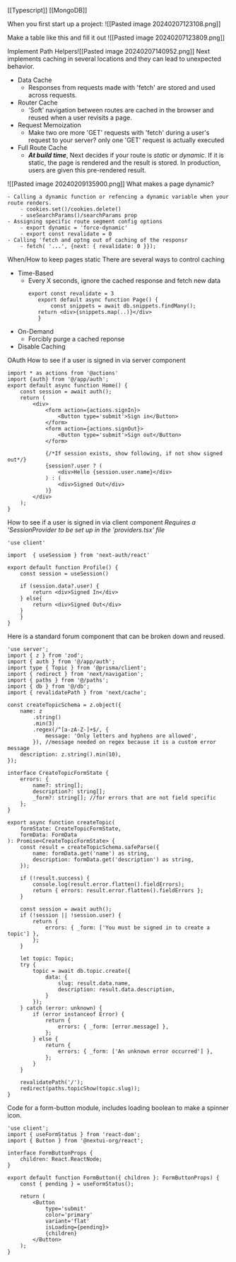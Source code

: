 [[Typescript]] [[MongoDB]]

When you first start up a project:
![[Pasted image 20240207123108.png]]

Make a table like this and fill it out
![[Pasted image 20240207123809.png]]

Implement Path Helpers![[Pasted image 20240207140952.png]]
Next implements caching in several locations and they can lead to unexpected behavior.

- Data Cache
	- Responses from requests made with 'fetch' are stored and used across requests.
- Router Cache
	- 'Soft' navigation between routes are cached in the browser and reused when a user revisits a page.
- Request Memoization
	- Make two ore more 'GET' requests with 'fetch' during a user's request to your server? only one 'GET' request is actually executed 
- Full Route Cache
	- **_At build time_**, Next decides if your route is _static_ or _dynamic_. If it is static, the page is rendered and the result is stored. In production, users are given this pre-rendered result. 


![[Pasted image 20240209135900.png]]
What makes a page dynamic?
```
- Calling a dynamic function or refencing a dynamic variable when your route renders.
	- cookies.set()/cookies.delete()
	- useSearchParams()/searchParams prop
- Assigning specific route segment config options
	- export dynamic = 'force-dynamic'
	- export const revalidate = 0
- Calling 'fetch and optng out of caching of the responsr
	- fetch( '...', {next: { revalidate: 0 }});
```

When/How to keep pages static
There are several ways to control caching

- Time-Based
	- Every X seconds, ignore the cached response and fetch new data
		 ```
		 export const revalidate = 3
		    export default async function Page() {
			    const snippets = await db.snippets.findMany();
			return <div>{snippets.map(..)}</div>
		    }
		 ```
- On-Demand
	- Forcibly purge a cached reponse
- Disable Caching

OAuth
How to see if a user is signed in via server component
```
import * as actions from '@actions'
import {auth} from '@/app/auth';
export default async function Home() {
	const session = await auth();
	return (
		<div>
			<form action={actions.signIn}>
				<Button type='submit'>Sign in</Button>
			</form>
			<form action={actions.signOut}>
				<Button type='submit'>Sign out</Button>
			</form>

			{/*If session exists, show following, if not show signed out*/}
			{session?.user ? (
				<div>Hello {session.user.name}</div>
			) : (
				<div>Signed Out</div>
			)}
		</div>
	);
}
```

How to see if a user is signed in via client component
*Requires a 'SessionProvider to be set up in the 'providers.tsx' file*

```
'use client'

import  { useSessiom } from 'next-auth/react'

export default function Profile() {
	const session = useSession()

	if (session.data?.user) {
		return <div>Signed In</div>
	} else{
		return <div>Signed Out</div>
	}
	}
}
```

Here is a standard forum component that can be broken down and reused.
```
'use server';
import { z } from 'zod';
import { auth } from '@/app/auth';
import type { Topic } from '@prisma/client';
import { redirect } from 'next/navigation';
import { paths } from '@/paths';
import { db } from '@/db';
import { revalidatePath } from 'next/cache';

const createTopicSchema = z.object({
	name: z
		.string()
		.min(3)
		.regex(/^[a-zA-Z-]+$/, {
			message: 'Only letters and hyphens are allowed',
		}), //message needed on regex because it is a custom error message
	description: z.string().min(10),
});

interface CreateTopicFormState {
	errors: {
		name?: string[];
		description?: string[];
		_form?: string[]; //for errors that are not field specific
	};
}

export async function createTopic(
	formState: CreateTopicFormState,
	formData: FormData
): Promise<CreateTopicFormState> {
	const result = createTopicSchema.safeParse({
		name: formData.get('name') as string,
		description: formData.get('description') as string,
	});

	if (!result.success) {
		console.log(result.error.flatten().fieldErrors);
		return { errors: result.error.flatten().fieldErrors };
	}

	const session = await auth();
	if (!session || !session.user) {
		return {
			errors: { _form: ['You must be signed in to create a topic'] },
		};
	}

	let topic: Topic;
	try {
		topic = await db.topic.create({
			data: {
				slug: result.data.name,
				description: result.data.description,
			}
		});
	} catch (error: unknown) {
		if (error instanceof Error) {
			return {
				errors: { _form: [error.message] },
			};
		} else {
			return {
				errors: { _form: ['An unknown error occurred'] },
			};
		}
	}

	revalidatePath('/');
	redirect(paths.topicShow(topic.slug));
}

```

Code for a form-button module, includes loading boolean to make a spinner icon.
```
'use client';
import { useFormStatus } from 'react-dom';
import { Button } from '@nextui-org/react';

interface FormButtonProps {
	children: React.ReactNode;
}

export default function FormButton({ children }: FormButtonProps) {
	const { pending } = useFormStatus();

	return (
		<Button
			type='submit'
			color='primary'
			variant='flat'
			isLoading={pending}>
			{children}
		</Button>
	);
}

```